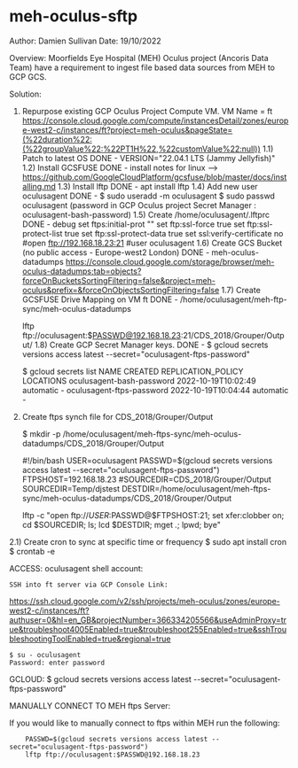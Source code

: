 # meh-oculus-sftp

Author: Damien Sullivan
Date: 19/10/2022 

Overview: Moorfields Eye Hospital (MEH) Oculus project (Ancoris Data Team) have a requirement to ingest file based data sources from MEH to GCP GCS.  

Solution: 
1) Repurpose existing GCP Oculus Project Compute VM. VM Name = ft   
	https://console.cloud.google.com/compute/instancesDetail/zones/europe-west2-c/instances/ft?project=meh-oculus&pageState=(%22duration%22:(%22groupValue%22:%22PT1H%22,%22customValue%22:null))
1.1) Patch to latest OS 
	DONE - VERSION="22.04.1 LTS (Jammy Jellyfish)"
1.2) Install GCSFUSE
	DONE - install notes for linux --> https://github.com/GoogleCloudPlatform/gcsfuse/blob/master/docs/installing.md
1.3) Install lftp 
	DONE - apt install lftp 
1.4) Add new user oculusagent
	DONE - 	$ sudo useradd -m oculusagent
		$ sudo passwd oculusagent (password in GCP Oculus project Secret Manager : oculusagent-bash-password) 
1.5) Create /home/oculusagent/.lftprc 
	DONE - 	debug
		set ftps:initial-prot ""
		set ftp:ssl-force true
		set ftp:ssl-protect-list true
		set ftp:ssl-protect-data true
		set ssl:verify-certificate no
		#open ftp://192.168.18.23:21
		#user oculusagent
1.6) Create GCS Bucket (no public access - Europe-west2 London)
	DONE - 	meh-oculus-datadumps
		https://console.cloud.google.com/storage/browser/meh-oculus-datadumps;tab=objects?forceOnBucketsSortingFiltering=false&project=meh-oculus&prefix=&forceOnObjectsSortingFiltering=false 
1.7) Create GCSFUSE Drive Mapping on VM ft
	DONE - /home/oculusagent/meh-ftp-sync/meh-oculus-datadumps

	lftp ftp://oculusagent:$PASSWD@192.168.18.23:21/CDS_2018/Grouper/Output/
1.8) Create GCP Secret Manager keys. 
	DONE - 
	$ gcloud secrets versions access latest --secret="oculusagent-ftps-password"

	$ gcloud secrets list
	NAME                       CREATED              REPLICATION_POLICY  LOCATIONS
	oculusagent-bash-password  2022-10-19T10:02:49  automatic           -
	oculusagent-ftps-password  2022-10-19T10:04:44  automatic           -
	
2) Create ftps synch file for CDS_2018/Grouper/Output

	$ mkdir -p /home/oculusagent/meh-ftps-sync/meh-oculus-datadumps/CDS_2018/Grouper/Output
	
    #!/bin/bash
    USER=oculusagent
    PASSWD=$(gcloud secrets versions access latest --secret="oculusagent-ftps-password")
    FTPSHOST=192.168.18.23
    #SOURCEDIR=CDS_2018/Grouper/Output
    SOURCEDIR=Temp/djstest
    DESTDIR=/home/oculusagent/meh-ftps-sync/meh-oculus-datadumps/CDS_2018/Grouper/Output

    lftp -c "open ftp://$USER:$PASSWD@$FTPSHOST:21; set xfer:clobber on; cd $SOURCEDIR; ls; lcd $DESTDIR; mget *.*; lpwd; bye"

2.1) Create cron to sync at specific time or frequency
	$ sudo apt install cron 
	$ crontab -e  

	


ACCESS:  oculusagent shell account: 

	SSH into ft server via GCP Console Link:  

https://ssh.cloud.google.com/v2/ssh/projects/meh-oculus/zones/europe-west2-c/instances/ft?authuser=0&hl=en_GB&projectNumber=366334205566&useAdminProxy=true&troubleshoot4005Enabled=true&troubleshoot255Enabled=true&sshTroubleshootingToolEnabled=true&regional=true

	$ su - oculusagent
	Password: enter password 

GCLOUD: 
	$ gcloud secrets versions access latest --secret="oculusagent-ftps-password"


MANUALLY CONNECT TO MEH ftps Server:

If you would like to manually connect to ftps within MEH run the following:

        PASSWD=$(gcloud secrets versions access latest --secret="oculusagent-ftps-password")
        lftp ftp://oculusagent:$PASSWD@192.168.18.23